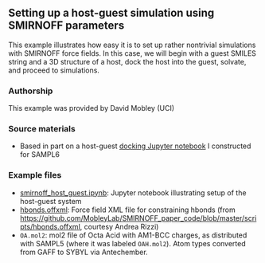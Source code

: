 ## Setting up a host-guest simulation using SMIRNOFF parameters

This example illustrates how easy it is to set up rather nontrivial simulations with SMIRNOFF force fields.
In this case, we will begin with a guest SMILES string and a 3D structure of a host, dock the host into the guest, solvate, and proceed to simulations.

### Authorship

This example was provided by David Mobley (UCI)

### Source materials
- Based in part on a host-guest [docking Jupyter notebook](https://github.com/MobleyLab/SAMPL6/blob/master/host_guest/GenerateInputs.ipynb) I constructed for SAMPL6

### Example files
- [smirnoff_host_guest.ipynb](https://github.com/openforcefield/openforcefield/blob/master/examples/host_guest_simulation/smirnoff_host_guest.ipynb): Jupyter notebook illustrating setup of the host-guest system
- [hbonds.offxml](https://github.com/openforcefield/openforcefield/blob/master/examples/host_guest_simulation/hbonds.ffxml): Force field XML file for constraining hbonds (from https://github.com/MobleyLab/SMIRNOFF_paper_code/blob/master/scripts/hbonds.offxml, courtesy Andrea Rizzi)
- `OA.mol2`: mol2 file of Octa Acid with AM1-BCC charges, as distributed with SAMPL5 (where it was labeled `OAH.mol2`). Atom types converted from GAFF to SYBYL via Antechember.
